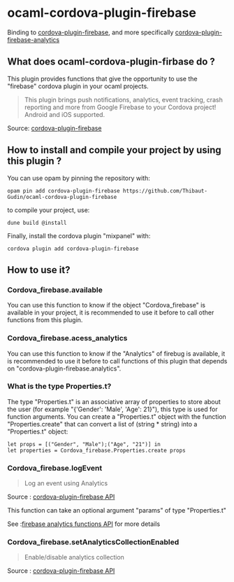 # ocaml-cordova-plugin-firebase

Binding to
[cordova-plugin-firebase](https://github.com/arnesson/cordova-plugin-firebase),
and more specifically
[cordova-plugin-firebase-analytics](https://github.com/chemerisuk/cordova-plugin-firebase-analytics)

## What does ocaml-cordova-plugin-firbase do ?

This plugin provides functions that give the opportunity to use the
"firebase" cordova plugin in your ocaml projects.

> This plugin brings push notifications, analytics, event tracking,
  crash reporting and more from Google Firebase to your Cordova project!
  Android and iOS supported.

Source: [cordova-plugin-firebase](https://github.com/arnesson/cordova-plugin-firebase)

## How to install and compile your project by using this plugin ?

You can use opam by pinning the repository with:
```Shell
opam pin add cordova-plugin-firebase https://github.com/Thibaut-Gudin/ocaml-cordova-plugin-firebase
```

to compile your project, use:
```Shell
dune build @install
```

Finally, install the cordova plugin "mixpanel" with:
```Shell
cordova plugin add cordova-plugin-firebase
```


## How to use it?

### Cordova_firebase.available
You can use this function to know if the object "Cordova_firebase" is
available in your project, it is recommended to use it before to call
other functions from this plugin.

### Cordova_firebase.acess_analytics
You can use this function to know if the "Analytics" of firebug is
available, it is recommended to use it before to call functions of this
plugin that depends on "cordova-plugin-firebase.analytics".

### What is the type Properties.t?
The type "Properties.t" is an associative array of properties to store about the user (for
example "{'Gender': 'Male', 'Age': 21}"), this type is used for
function arguments.
You can create a "Properties.t" object with the function
"Properties.create" that can convert a list of (string * string) into a "Properties.t" object:
```Shell
let props = [("Gender", "Male");("Age", "21")] in
let properties = Cordova_firebase.Properties.create props
```

### Cordova_firebase.logEvent

> Log an event using Analytics

Source : [cordova-plugin-firebase API](https://github.com/arnesson/cordova-plugin-firebase/blob/master/docs/API.md)

This function can take an optional argument "params" of type "Properties.t"

See :[firebase analytics functions API](https://rnfirebase.io/reference/analytics#logEvent) for more details

### Cordova_firebase.setAnalyticsCollectionEnabled

> Enable/disable analytics collection

Source : [cordova-plugin-firebase API](https://github.com/arnesson/cordova-plugin-firebase/blob/master/docs/API.md)
